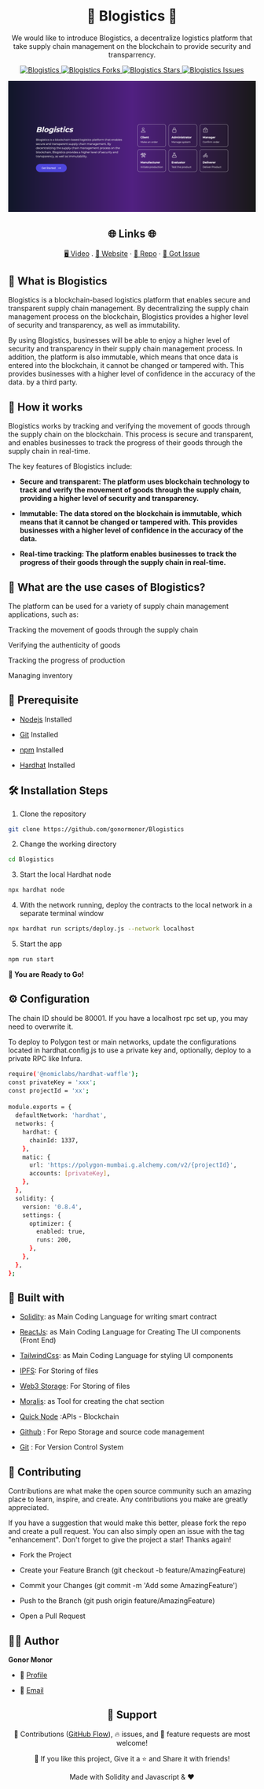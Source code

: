 <p align="center">

</p>
<h1 align="center">🌟 Blogistics 🌟</h1>
<p align="center">
We would like to introduce Blogistics, a decentralize logistics platform that take supply chain management on the blockchain to provide security and transparrency.
</p>

<p align="center">
<a href="https://github.com/gonormonor/Blogistics/blob/master/LICENSE" title="License">
<img src="https://img.shields.io/github/license/gonormonor/Blogistics" alt="Blogistics"/>
</a>
<a href="https://github.com/gonormonor/Blogistics/fork" title="Forks">
<img src="https://img.shields.io/github/forks/gonormonor/Blogistics" alt="Blogistics Forks"/>
</a>
<a href="https://github.com/gonormonor/Blogistics" title="Stars">
<img src="https://img.shields.io/github/stars/gonormonor/Blogistics" alt="Blogistics Stars"/>
</a>
<a href="https://img.shields.io/github/stars/gonormonor/Blogistics/issues" title="Issues">
<img src="  https://img.shields.io/github/issues/gonormonor/Blogistics" alt="Blogistics Issues"/>
</a>

</a>
</p>

<p align="center" title="Project Initiator"><img src="public/images/bchain.png" alt="Project Initiator"/></p>

<h2 align="center">🌐 Links 🌐</h2>
<p align="center">
    <a href="https://youtu.be/HYOplCkvvjM" title="">🖥️ Video</a>
    .
    <a href="https://blogistics.netlify.app" title="">🔗 Website</a>
    ·
    <a href="https://github.com/gonormonor/Blogistics" title="">📂 Repo</a>
    ·
    <a href="https://github.com/gonormonor/Blogistics" title="🐛Report Bug/🎊Request Feature">🚀 Got Issue</a>
</p>

## 💪 What is Blogistics

Blogistics is a blockchain-based logistics platform that enables secure and transparent supply chain management. By decentralizing the supply chain management process on the blockchain, Blogistics provides a higher level of security and transparency, as well as immutability.

By using Blogistics, businesses will be able to enjoy a higher level of security and transparency in their supply chain management process. In addition, the platform is also immutable, which means that once data is entered into the blockchain, it cannot be changed or tampered with. This provides businesses with a higher level of confidence in the accuracy of the data. by a third party.

## 🚀 How it works

Blogistics works by tracking and verifying the movement of goods through the supply chain on the blockchain. This process is secure and transparent, and enables businesses to track the progress of their goods through the supply chain in real-time.

The key features of Blogistics include:

- **Secure and transparent: The platform uses blockchain technology to track and verify the movement of goods through the supply chain, providing a higher level of security and transparency.**

- **Immutable: The data stored on the blockchain is immutable, which means that it cannot be changed or tampered with. This provides businesses with a higher level of confidence in the accuracy of the data.**

- **Real-time tracking: The platform enables businesses to track the progress of their goods through the supply chain in real-time.**

## 🎊 What are the use cases of Blogistics?

The platform can be used for a variety of supply chain management applications, such as:

Tracking the movement of goods through the supply chain

Verifying the authenticity of goods

Tracking the progress of production

Managing inventory

## 🦋 Prerequisite

- [Nodejs](https://nodejs.org/en// "Node") Installed

- [Git](https://git-scm.com/ "Git OFficial") Installed

- [npm](https://www.npmjs.com/ "npm ") Installed

- [Hardhat](https://hardhat.org/ "Hardhat ") Installed

## 🛠️ Installation Steps

1. Clone the repository

```Bash
git clone https://github.com/gonormonor/Blogistics
```

2. Change the working directory

```Bash
cd Blogistics
```

3. Start the local Hardhat node

```Bash
npx hardhat node
```

4. With the network running, deploy the contracts to the local network in a separate terminal window

```Bash
npx hardhat run scripts/deploy.js --network localhost
```

5. Start the app

```Bash
npm run start
```

**🎇 You are Ready to Go!**

## ⚙️ Configuration

The chain ID should be 80001. If you have a localhost rpc set up, you may need to overwrite it.

To deploy to Polygon test or main networks, update the configurations located in hardhat.config.js to use a private key and, optionally, deploy to a private RPC like Infura.

```Bash
require('@nomiclabs/hardhat-waffle');
const privateKey = 'xxx';
const projectId = 'xx';

module.exports = {
  defaultNetwork: 'hardhat',
  networks: {
    hardhat: {
      chainId: 1337,
    },
    matic: {
      url: 'https://polygon-mumbai.g.alchemy.com/v2/{projectId}',
      accounts: [privateKey],
    },
  },
  solidity: {
    version: '0.8.4',
    settings: {
      optimizer: {
        enabled: true,
        runs: 200,
      },
    },
  },
};
```

## 👷 Built with

- [Solidity](https://docs.soliditylang.org/en/v0.8.17/ "Solidity"): as Main Coding Language for writing smart contract

- [ReactJs](https://reactjs.org/ "React Js"): as Main Coding Language for Creating The UI components (Front End)

- [TailwindCss](https://tailwindcss.com/ "Tailwind Css"): as Main Coding Language for styling UI components

- [IPFS](https://ipfs.tech/ "IPFS"): For Storing of files

- [Web3 Storage](https://www.google.com/search?q=web3storage "Web3 Storage"): For Storing of files

- [Moralis](https://moralis.io/ "Moralis"): as Tool for creating the chat section

- [Quick Node](https://www.quicknode.com "QuickNode") :APIs - Blockchain

- [Github](https://github.com/ "Github") : For Repo Storage and source code management

- [Git](https://git-scm.com/ "Git") : For Version Control System

## 📂 Contributing

Contributions are what make the open source community such an amazing place to learn, inspire, and create. Any contributions you make are greatly appreciated.

If you have a suggestion that would make this better, please fork the repo and create a pull request. You can also simply open an issue with the tag "enhancement". Don't forget to give the project a star! Thanks again!

- Fork the Project

- Create your Feature Branch (git checkout -b feature/AmazingFeature)

- Commit your Changes (git commit -m 'Add some AmazingFeature')

- Push to the Branch (git push origin feature/AmazingFeature)

- Open a Pull Request

## 🧑🏻 Author

**Gonor Monor**

- 🌌 [Profile](https://github.com/gonormonor "Gonor Monor")

- 🏮 [Email](gonormonor@gmail.com "Hi!")

<h2 align="center">🤝 Support</h2>

<p align="center">🎀 Contributions (<a href="https://guides.github.com/introduction/flow" title="GitHub flow">GitHub Flow</a>), 🔥 issues, and 🥮 feature requests are most welcome!</p>

<p align="center">💙 If you like this project, Give it a ⭐ and Share it with friends!</p>

<p align="center">Made with Solidity and Javascript & ❤️ </p>
